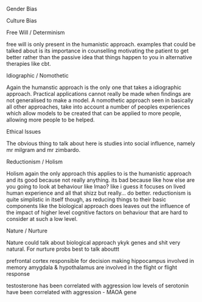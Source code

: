 

Gender Bias

Culture Bias

Free Will / Determinism 

free will is only present in the humanistic approach. examples that could be talked about is its importance in counselling motivating the patient to get better rather than the passive idea that things happen to you in alternative therapies like cbt.


Idiographic / Nomothetic

Again the humanstic approach is the only one that takes a idiographic approach. Practical applications cannot really be made when findings are not generalised to make a model. A nomothetic approach seen in basically all other approaches, take into account a number of peoples experiences which allow models to be created that can be applied to more people, allowing more people to be helped. 

Ethical Issues

The obvious thing to talk about here is studies into social influence, namely mr milgram and mr zimbardo.

Reductionism / Holism

Holism again the only approach this applies to is the humanistic approach and its good because not really anything. its bad because like how else are you going to look at behaviour like lmao? like i guess it focuses on lived human experience and all that shizz but really... do better. reductionism is quite simplistic in itself though, as reducing things to their basic components like the biological approach does leaves out the influence of the impact of higher level cognitive factors on behaviour that are hard to consider at such a low level. 


Nature / Nurture

Nature could talk about biological approach ykyk genes and shit very natural. For nurture probs best to talk abouttt 



prefrontal cortex responsible for decision making
hippocampus involved in memory
amygdala & hypothalamus are involved in the flight or flight response

testosterone has been correlated with aggression
low levels of serotonin have been correlated with aggression - MAOA gene